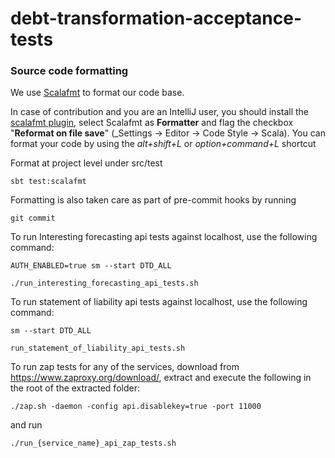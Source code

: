 # debt-transformation-acceptance-tests

### Source code formatting
We use [Scalafmt](https://scalameta.org/scalafmt/) to format our code base.

In case of contribution and you are an IntelliJ user, you should install the [scalafmt plugin](https://plugins.jetbrains.com/plugin/8236-scalafmt), select Scalafmt as **Formatter** and flag the checkbox "**Reformat on file save**" (_Settings -> Editor -> Code Style -> Scala).
You can format your code by using the _alt+shift+L_ or _option+command+L_ shortcut

Format at project level under src/test
```
sbt test:scalafmt
```

Formatting is also taken care as part of pre-commit hooks by running 
```
git commit
```  
 To run Interesting forecasting api tests against localhost, use the following command:
```
AUTH_ENABLED=true sm --start DTD_ALL
```
```
./run_interesting_forecasting_api_tests.sh
```

To run statement of liability api tests against localhost, use the following command:
```
sm --start DTD_ALL
```
```
run_statement_of_liability_api_tests.sh
```
To run zap tests for any of the services, download from https://www.zaproxy.org/download/, extract and execute the following in the root of the extracted folder:
```
./zap.sh -daemon -config api.disablekey=true -port 11000
```
and run 
```
./run_{service_name}_api_zap_tests.sh
